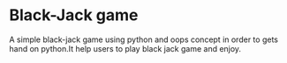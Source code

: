 # Black-Jack game
 A simple black-jack game using python and oops concept in order to gets hand on python.It help users to play black jack game and enjoy.
